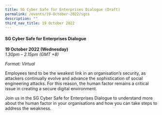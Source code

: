 ```yaml
---
title: SG Cyber Safe for Enterprises Dialogue (Draft)
permalink: /events/19-October-2022/sgcs
description: ""
third_nav_title: 19 October 2022
---
```



#### **SG Cyber Safe for Enterprises Dialogue**
 
**19 October 2022 (Wednesday)**  
*1.30pm – 2.15pm (GMT +8)*

*Format: Virtual*

Employees tend to be the weakest link in an organisation’s security, as attackers continually evolve and advance the sophistication of social engineering attacks. For this reason, the human factor remains a critical issue in creating a secure digital environment. 

Join us in the SG Cyber Safe for Enterprises Dialogue to understand more about the human factor in your organisations and how you can take steps to address the weakness.
